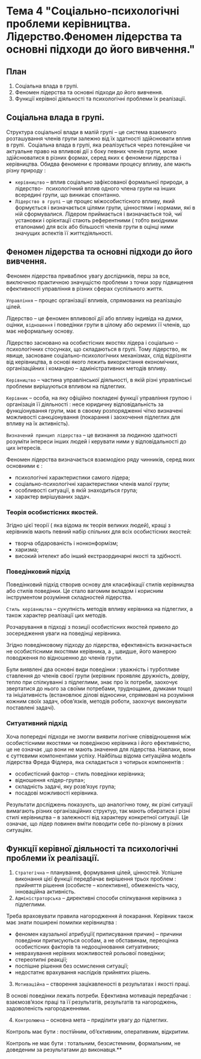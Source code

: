 # Тема 4 "Соціально-психологічні проблеми керівництва. Лідерство.Феномен лідерства та основні підходи до його вивчення."
## План
1. Соціальна влада в групі.
2. Феномен лідерства та основні підходи до його вивчення.
3. Функції керівної діяльності та психологічні проблеми їх реалізації.

## Соціальна влада в групі.
Структура соціальної влади в малій групі – це система взаємного розташування членів групи залежно від їх здатності здійснювати вплив в групі. 
Соціальна влада в групі, яка реалізується через потенційне чи актуальне право на впливові дії з боку певних членів групи, може здійснюватися в різних формах, серед яких є феномени лідерства і керівництва. Обидва феномени є проявами процесу впливу, але мають різну природу :
- `керівництво` – вплив соціально зафіксованої формальної природи, а лідерство-  психологічний вплив одного члена групи на інших всередині групи, що виникає спонтанно.
- `Лідерство в групі` – це процес міжособистісного впливу, який формується і визначається цілями групи, цінностями і нормами, які в ній сформувалися. Лідером приймається і визначається той, чиї установки і орієнтації стають референтними ( тобто вихідними еталонами) для всіх або більшості членів групи в оцінці ними значущих аспектів її життєдіяльності.

## Феномен лідерства та основні підходи до його вивчення.
Феномен лідерства приваблює увагу дослідників, перш за все, виключною практичною значущістю проблеми з точки зору підвищення ефективності управління в різних сферах суспільного життя.

`Управління` – процес організації впливів, спрямованих на реалізацію цілей.

Лідерство – це феномен впливової дії або впливу індивіда на думки, оцінки, `відношення` і поведінки групи в цілому або окремих її членів, що має неформальну основу.

Лідерство засновано на особистісних якостях лідера і соціально – психологічних стосунках, що складаються в групі. Тому лідерство, як явище, засноване соціально-психологічних механізмах, слід відрізняти від керівництва, в основі якого лежить використання економічних, організаційних і командно – адміністративних методів впливу.

`Керівництво` – частина управлінської діяльності, в якій різні управлінські проблеми вирішуються впливом на підлеглих.

`Керівник` – особа, на яку офіційно покладені функції управління групою і організація її діяльності : несе юридичну відповідальність за функціонування групи, має в своєму розпорядженні чітко визначені можливості санкціонування (покарання і заохочення підлеглих для впливу на їх активність).

`Визначений принцип лідерства` – це визнання за людиною здатності розуміти інтереси інших людей і керувати ними у відповідальності до цих інтересів.

Феномен лідерства визначається взаємодією ряду чинників, серед яких основними є :
- психологічні характеристики самого лідера;
- соціально-психологічні характеристики членів малої групи;
- особливості ситуації, в якій знаходиться група;
- характер вирішуваних задач.

### Теорія особистісних якостей.
Згідно цієї теорії ( яка відома як теорія великих людей), кращі з керівників мають певний набір спільних для всіх особистісних якостей:
- творча обдарованість і нонконформізм;
- харизма;
- високий інтелект або інший екстраординарні якості та здібності.

### Поведінковий підхід
Поведінковий підхід створив основу для класифікації стилів керівництва або стилів поведінки. Це стало вагомим вкладом і корисним інструментом розуміння складностей лідерства.

`Стиль керівництва` – сукупність методів впливу керівника на підлеглих, а також характер реалізації цих методів. 

Розчарування в підході з позиції особистісних якостей привело до зосередження уваги на поведінці керівника.

Згідно поведінковому підходу до лідерства, ефективність визначається не особистісними якостями керівника, а , швидше, його манерою поводження по відношенню до членів групи.

Були виявлені два основні види поведінки : уважність і турботливе ставлення до членів своєї групи (керівник проявляє дружність, довіру, тепло при спілкуванні з підлеглими, знає про їх потреби, заохочує звертатися до нього за своїми потребами, труднощами, думками тощо) та ініціативність (встановлює ділові відносини, спрямовані на розуміння кожним своїх задач, обов’язків, методів роботи, заохочує виконувати поставлені задачі).

### Ситуативний підхід 
Хоча попередні підходи не змогли виявити логічне співвідношення між особистісними якостями чи поведінкою керівника і його ефективністю, це не означає ,що вони не мають значення для лідерства. Навпаки, вони є суттєвими компонентами успіху. Найбільш відома ситуаційна модель лідерства Фреда Фідлера, яка складається з чотирьох компонентів :
- особистісний фактор – стиль поведінки керівника;
- відношення «лідер-група»;
- складність задачі, яку розв’язує група;
- посадові можливості керівника.

Результати досліджень показують, що аналогічно тому, як різні ситуації вимагають різних організаційних структур, так мають обиратися і різні стилі керівництва – в залежності від характеру конкретної ситуації. Це означає, що лідер повинен вміти поводити себе по-різному в різних ситуаціях.

## Функції керівної діяльності та психологічні проблеми їх реалізації.
1. `Стратегічна` – планування, формування цілей, цінностей. Успішне виконання цієї функції передбачає вирішення трьох проблем : прийняття рішення (особисте – колективне), обмеженість часу, інноваційна активність.
2. `Адміністраторська` – директивні способи спілкування керівника з підлеглими.

Треба враховувати правила нагородження й покарання. Керівник також має знати поширені помилки керівництва :
- феномен каузальної атрибуції( приписування причин) – причини поведінки приписуються особам, а не обставинам, переоцінка особистісних факторів та недооцінювання ситуативних;
- неврахування нерівних можливостей рольової поведінки;
- стереотипні реакції;
- поспішне рішення без осмислення ситуації;
- недостатнє врахування наслідків прийнятих рішень.

3. `Мотиваційна` – створення зацікавленості в результатах і якості праці.

В основі поведінки лежать потреби. Ефективна мотивація передбачає : взаємозв’язок праці та її результатів, результатів та нагороджень, задоволеність нагородженнями.

4. `Контролююча` – основна мета – приділити увагу до підлеглих.

Контроль має бути : постійним, об’єктивним, оперативним, відкритим.

Контроль не має бути : тотальним, безсистемним, формальним, не доведеним за результатами до виконавця.**